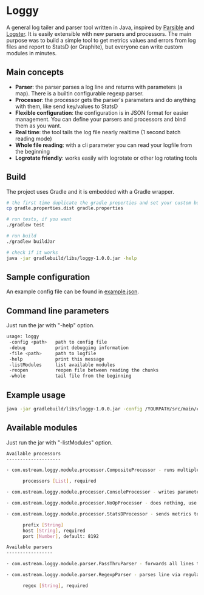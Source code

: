 # Loggy

A general log tailer and parser tool written in Java, inspired by [Parsible](https://github.com/Yipit/parsible) and [Logster](https://github.com/etsy/logster). It is easily extensible with new parsers and processors. The main purpose was to build a simple tool to get metrics values and errors from log files and report to StatsD (or Graphite), but everyone can write custom modules in minutes.

## Main concepts

* **Parser**: the parser parses a log line and returns with parameters (a map). There is a builtin configurable regexp parser.
* **Processor**: the processor gets the parser's parameters and do anything with them, like send key/values to StatsD
* **Flexible configuration**: the configuration is in JSON format for easier management. You can define your parsers and processors and bind them as you want.
* **Real time**: the tool tails the log file nearly realtime (1 second batch reading mode)
* **Whole file reading**: with a cli parameter you can read your logfile from the beginning
* **Logrotate friendly**: works easily with logrotate or other log rotating tools

## Build

The project uses Gradle and it is embedded with a Gradle wrapper.

```bash
# the first time duplicate the gradle properties and set your custom build config (like Archiva)
cp gradle.properties.dist gradle.properties

# run tests, if you want
./gradlew test

# run build
./gradlew buildJar

# check if it works
java -jar gradlebuild/libs/loggy-1.0.0.jar -help
```
 
## Sample configuration

An example config file can be found in [example.json](src/main/config/example.json).

## Command line parameters

Just run the jar with "-help" option.

```bash
usage: loggy
 -config <path>   path to config file
 -debug           print debugging information
 -file <path>     path to logfile
 -help            print this message
 -listModules     list available modules
 -reopen          reopen file between reading the chunks
 -whole           tail file from the beginning
```

## Example usage

```bash
java -jar gradlebuild/libs/loggy-1.0.0.jar -config /YOURPATH/src/main/config/example.json -file /YOURPATH/foo.log -debug -whole
```

## Available modules

Just run the jar with "-listModules" option.

```bash
Available processors
--------------------

· com.ustream.loggy.module.processor.CompositeProcessor - runs multiple processors

      processors [List], required

· com.ustream.loggy.module.processor.ConsoleProcessor - writes parameters to console, use it for debug purposes

· com.ustream.loggy.module.processor.NoOpProcessor - does nothing, use it if you want to disable a parser temporarily

· com.ustream.loggy.module.processor.StatsDProcessor - sends metrics to statsd, it handles counter, gauge and timing values

      prefix [String]
      host [String], required
      port [Number], default: 8192

Available parsers
-----------------

· com.ustream.loggy.module.parser.PassThruParser - forwards all lines to processor, runs always

· com.ustream.loggy.module.parser.RegexpParser - parses line via regular expression and returns with matches

      regex [String], required

```
